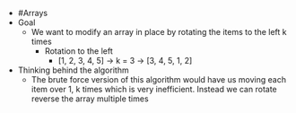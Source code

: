 - #Arrays
- Goal
	- We want to modify an array in place by rotating the items to the left k times
		- Rotation to the left
			- [1, 2, 3, 4, 5] → k = 3 → [3, 4, 5, 1, 2]
- Thinking behind the algorithm
	- The brute force version of this algorithm would have us moving each item over 1, k times which is very inefficient. Instead we can rotate reverse the array multiple times
